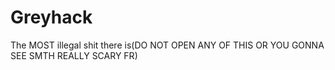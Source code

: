 # Greyhack
The MOST illegal shit there is(DO NOT OPEN ANY OF THIS OR YOU GONNA SEE SMTH REALLY SCARY FR)
